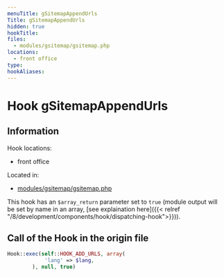 ```yaml
---
menuTitle: gSitemapAppendUrls
Title: gSitemapAppendUrls
hidden: true
hookTitle: 
files:
  - modules/gsitemap/gsitemap.php
locations:
  - front office
type: 
hookAliases:
---
```


# Hook gSitemapAppendUrls

## Information

Hook locations: 
  - front office

Located in: 
  - [modules/gsitemap/gsitemap.php](https://github.com/PrestaShop/PrestaShop/blob/8.0.x/modules/gsitemap/gsitemap.php)

This hook has an `$array_return` parameter set to `true` (module output will be set by name in an array, [see explaination here]({{< relref "/8/development/components/hook/dispatching-hook">}})).

## Call of the Hook in the origin file

```php
Hook::exec(self::HOOK_ADD_URLS, array(
            'lang' => $lang,
        ), null, true)
```